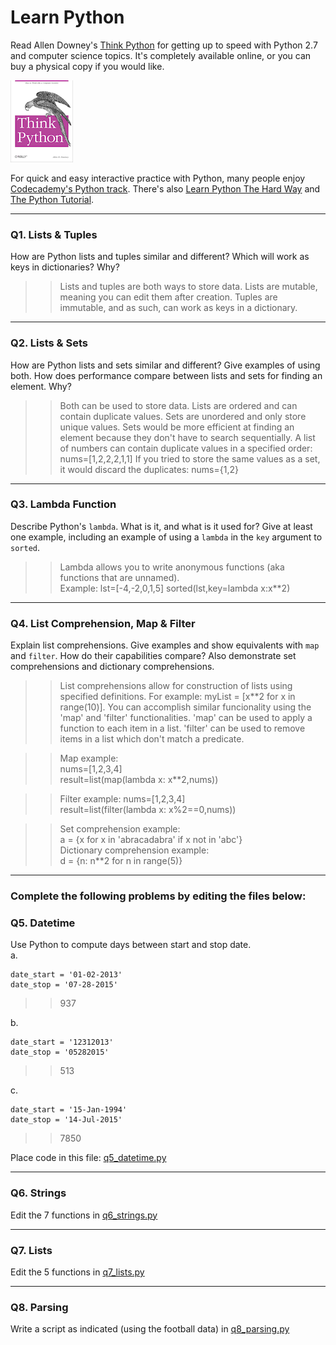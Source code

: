 # Learn Python

Read Allen Downey's [Think Python](http://www.greenteapress.com/thinkpython/) for getting up to speed with Python 2.7 and computer science topics. It's completely available online, or you can buy a physical copy if you would like.

<a href="http://www.greenteapress.com/thinkpython/"><img src="img/think_python.png" style="width: 100px;" target="_blank"></a>

For quick and easy interactive practice with Python, many people enjoy [Codecademy's Python track](http://www.codecademy.com/en/tracks/python). There's also [Learn Python The Hard Way](http://learnpythonthehardway.org/book/) and [The Python Tutorial](https://docs.python.org/2/tutorial/).

---

### Q1. Lists &amp; Tuples

How are Python lists and tuples similar and different? Which will work as keys in dictionaries? Why?

>> Lists and tuples are both ways to store data. Lists are mutable, meaning you can edit them after creation. Tuples are immutable, and as such, can work as keys in a dictionary.

---

### Q2. Lists &amp; Sets

How are Python lists and sets similar and different? Give examples of using both. How does performance compare between lists and sets for finding an element. Why?

>> Both can be used to store data. Lists are ordered and can contain duplicate values. Sets are unordered and only store unique values. Sets would be more efficient at finding an element because they don't have to search sequentially. 
A list of numbers can contain duplicate values in a specified order:
nums=[1,2,2,2,1,1]
If you tried to store the same values as a set, it would discard the duplicates:
nums={1,2}

---

### Q3. Lambda Function

Describe Python's `lambda`. What is it, and what is it used for? Give at least one example, including an example of using a `lambda` in the `key` argument to `sorted`.

>> Lambda allows you to write anonymous functions (aka functions that are unnamed).  
Example:
lst=[-4,-2,0,1,5]
sorted(lst,key=lambda x:x**2)

---

### Q4. List Comprehension, Map &amp; Filter

Explain list comprehensions. Give examples and show equivalents with `map` and `filter`. How do their capabilities compare? Also demonstrate set comprehensions and dictionary comprehensions.

>> List comprehensions allow for construction of lists using specified definitions. For example: myList = [x**2 for x in range(10)]. You can accomplish similar funcionality using the 'map' and 'filter' functionalities. 'map' can be used to apply a function to each item in a list. 'filter' can be used to remove items in a list which don't match a predicate.

>> Map example:  
>> nums=[1,2,3,4]  
>> result=list(map(lambda x: x**2,nums))  

>> Filter example:
>> nums=[1,2,3,4]  
>> result=list(filter(lambda x: x%2==0,nums))   

>> Set comprehension example:  
>> a = {x for x in 'abracadabra' if x not in 'abc'}  
>> Dictionary comprehension example:  
>> d = {n: n**2 for n in range(5)}  

---

### Complete the following problems by editing the files below:

### Q5. Datetime
Use Python to compute days between start and stop date.   
a.  

```
date_start = '01-02-2013'    
date_stop = '07-28-2015'
```

>> 937

b.  
```
date_start = '12312013'  
date_stop = '05282015'  
```

>> 513

c.  
```
date_start = '15-Jan-1994'      
date_stop = '14-Jul-2015'  
```

>> 7850

Place code in this file: [q5_datetime.py](python/q5_datetime.py)

---

### Q6. Strings
Edit the 7 functions in [q6_strings.py](python/q6_strings.py)

---

### Q7. Lists
Edit the 5 functions in [q7_lists.py](python/q7_lists.py)

---

### Q8. Parsing
Write a script as indicated (using the football data) in [q8_parsing.py](python/q8_parsing.py)





